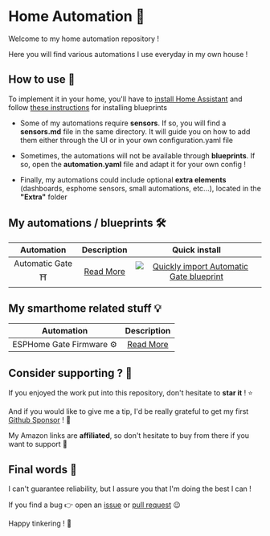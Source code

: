 # Home Automation 🏡
Welcome to my home automation repository !

Here you will find various automations I use everyday in my own house !

## How to use 🔌

To implement it in your home, you'll have to [install Home Assistant](https://www.home-assistant.io/installation/) and follow [these instructions](https://www.home-assistant.io/docs/automation/using_blueprints/#importing-blueprints) for installing blueprints

* Some of my automations require **sensors**. If so, you will find a **sensors.md** file in the same directory. It will guide you on how to add them either through the UI or in your own configuration.yaml file

* Sometimes, the automations will not be available through **blueprints**. If so, open the **automation.yaml** file and adapt it for your own config !

* Finally, my automations could include optional **extra elements** (dashboards, esphome sensors, small automations, etc...), located in the **"Extra"** folder

## My automations / blueprints 🛠️
|      Automation       | Description | Quick install |
| :-------------------: | :---------: | :-----------: |
|   Automatic Gate ⛩️   |  [Read More](Automatic%20Gate)  | [![Quickly import Automatic Gate blueprint](https://my.home-assistant.io/badges/blueprint_import.svg)](https://my.home-assistant.io/redirect/blueprint_import/?blueprint_url=https%3A%2F%2Fgithub.com%2Fetiennec78%2FHome-Automation%2Fblob%2Fmaster%2FAutomatic+Gate%2Fautomatic-gate.yaml) |

## My smarthome related stuff 💡
|        Automation        | Description |
| :----------------------: | :---------: |
| ESPHome Gate Firmware ⚙️ |  [Read More](Automatic%20Gate/Extra/Esphome%20gate%20firmware)  |

## Consider supporting ? 🩷

If you enjoyed the work put into this repository, don't hesitate to **star it** ! ⭐

And if you would like to give me a tip, I'd be really grateful to get my first [Github Sponsor](https://github.com/sponsors/etiennec78) ! 💛

My Amazon links are **affiliated**, so don't hesitate to buy from there if you want to support 🤗

## Final words 👋

I can't guarantee reliability, but I assure you that I'm doing the best I can !

If you find a bug 👉 open an [issue](https://github.com/etiennec78/Home-Automation/issues/new) or [pull request](https://github.com/etiennec78/Home-Automation/pulls) 😉

Happy tinkering ! 🔧
